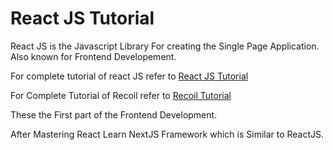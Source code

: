 # React JS Tutorial

React JS is the Javascript Library For creating the Single Page Application. Also known for Frontend Developement.

For complete tutorial of react JS refer to [React JS Tutorial](https://github.com/PrathameshDhande22/Web-Development-Tutorial/tree/main/ReactJs/reactjs_course)

For Complete Tutorial of Recoil refer to [Recoil Tutorial](https://github.com/PrathameshDhande22/Web-Development-Tutorial/tree/main/ReactJs/recoil_tutorial)


These the First part of the Frontend Development.

After Mastering React Learn NextJS Framework which is Similar to ReactJS.


